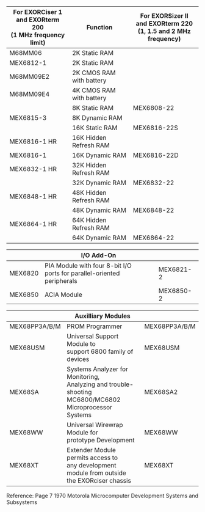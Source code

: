 


| For EXORCiser 1<br /> and EXORterm 200 <br />(1 MHz frequency limit)	| Function   	| For EXORSizer II<br /> and EXORterm 220 <br />(1, 1.5 and 2 MHz frequency)  |
|---	        |---	                    |---	        |
| M68MM06       | 2K Static RAM  	        |   	        |
| MEX6812-1     | 2K Static RAM  	        |   	        |
| M68MM09E2     | 2K CMOS RAM with battery  |   	        |
| M68MM09E4     | 4K CMOS RAM with battery  |               |
|               | 8K Static RAM             | MEX6808-22    |
| MEX6815-3     | 8K Dynamic RAM            |               |
|               | 16K Static RAM            | MEX6816-22S   |
| MEX6816-1 HR  | 16K Hidden Refresh RAM    |               |
| MEX6816-1     | 16K Dynamic RAM           | MEX6816-22D   |
| MEX6832-1 HR  | 32K Hidden Refresh RAM    |               |
|               | 32K Dynamic RAM           | MEX6832-22    |
| MEX6848-1 HR  | 48K Hidden Refresh RAM    |               |
|               | 48K Dynamic RAM           | MEX6848-22    |
| MEX6864-1 HR  | 64K Hidden Refresh RAM    |               |
|               | 64K Dynamic RAM           | MEX6864-22    |


| 	            | I/O Add-On   	| | 
|---	        |---	    |---	|
| MEX6820       | PIA Module with four 8-bit I/O <br /> ports for parallel-oriented peripherals  | MEX6821-2   |
| MEX6850       | ACIA Module  | MEX6850-2  |

| 	            | Auxilliary Modules   	| | 
|---	        |---	|---	|
| MEX68PP3A/B/M | PROM Programmer  | MEX68PP3A/B/M  |
| MEX68USM      | Universal Support Module to <br /> support 6800 family of devices | MEX68USM  |
| MEX68SA       | Systems Analyzer for Monitoring, <br /> Analyzing and trouble-shooting MC6800/MC6802 <br />Microprocessor Systems  | MEX68SA2  |
| MEX68WW       | Universal Wirewrap Module for <br /> prototype Development  | MEX68WW  |
| MEX68XT       | Extender Module permits access to <br />any development module from outside <br /> the EXORciser chassis  | MEX68XT  |

Reference: Page 7 1970 Motorola Microcomputer Development Systems and Subsystems